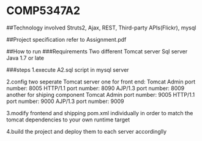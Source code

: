 # COMP5347A2

##Technology involved
Struts2, Ajax, REST, Third-party APIs(Flickr), mysql

##Project specification
refer to Assignment.pdf

##How to run
###Requirements
Two different Tomcat server 
Sql server
Java 1.7 or late

###steps
1.execute A2.sql script in mysql server

2.config two seperate Tomcat server
  one for front end:
  Tomcat Admin port number: 8005
  HTTP/1.1 port number: 8090
  AJP/1.3 port number: 8009
  another for shiping component
  Tomcat Admin port number: 9005
  HTTP/1.1 port number: 9000
  AJP/1.3 port number: 9009
  
3.modify frontend and shipping pom.xml individually
in order to match the tomcat dependencies to your own runtime target

4.build the project and deploy them to each server accordinglly

